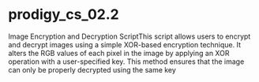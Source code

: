 # prodigy_cs_02.2
Image Encryption and Decryption ScriptThis script allows users to encrypt and decrypt images using a simple XOR-based encryption technique. It alters the RGB values of each pixel in the image by applying an XOR operation with a user-specified key. This method ensures that the image can only be properly decrypted using the same key 
